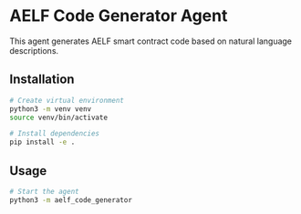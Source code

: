 # AELF Code Generator Agent

This agent generates AELF smart contract code based on natural language descriptions.

## Installation

```bash
# Create virtual environment
python3 -m venv venv
source venv/bin/activate

# Install dependencies
pip install -e .
```

## Usage

```bash
# Start the agent
python3 -m aelf_code_generator
``` 